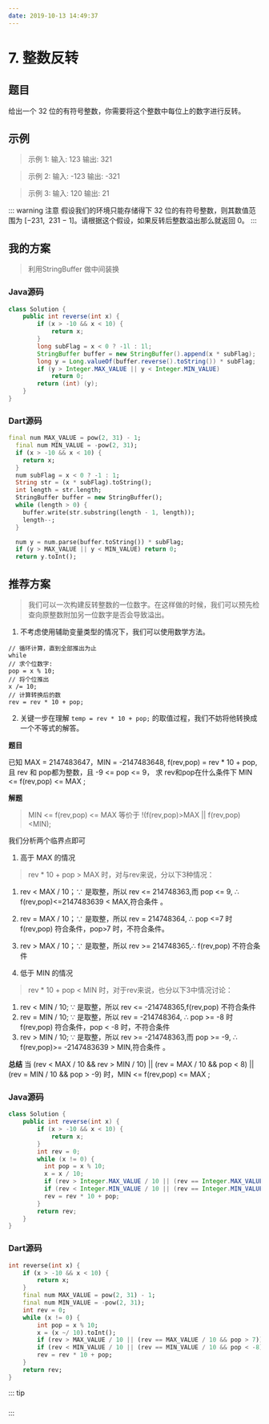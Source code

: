 ```yaml
---
date: 2019-10-13 14:49:37
---
```

# 7. 整数反转
## 题目
给出一个 32 位的有符号整数，你需要将这个整数中每位上的数字进行反转。
## 示例
> 示例 1:
输入: 123
输出: 321

>示例 2:
输入: -123
输出: -321

>示例 3:
输入: 120
输出: 21

::: warning 注意
假设我们的环境只能存储得下 32 位的有符号整数，则其数值范围为 [−231,  231 − 1]。请根据这个假设，如果反转后整数溢出那么就返回 0。
::: 

## 我的方案
> 利用StringBuffer 做中间装换

### Java源码
```java
class Solution {
    public int reverse(int x) {
        if (x > -10 && x < 10) {
            return x;
        }
        long subFlag = x < 0 ? -1l : 1l;
        StringBuffer buffer = new StringBuffer().append(x * subFlag);
        long y = Long.valueOf(buffer.reverse().toString()) * subFlag;
        if (y > Integer.MAX_VALUE || y < Integer.MIN_VALUE)
            return 0;
        return (int) (y);
    }
}
```

### Dart源码
```dart
final num MAX_VALUE = pow(2, 31) - 1;
  final num MIN_VALUE = -pow(2, 31);
  if (x > -10 && x < 10) {
    return x;
  }
  num subFlag = x < 0 ? -1 : 1;
  String str = (x * subFlag).toString();
  int length = str.length;
  StringBuffer buffer = new StringBuffer();
  while (length > 0) {
    buffer.write(str.substring(length - 1, length));
    length--;
  }

  num y = num.parse(buffer.toString()) * subFlag;
  if (y > MAX_VALUE || y < MIN_VALUE) return 0;
  return y.toInt();
```

## 推荐方案
> 我们可以一次构建反转整数的一位数字。在这样做的时候，我们可以预先检查向原整数附加另一位数字是否会导致溢出。

1. 不考虑使用辅助变量类型的情况下，我们可以使用数学方法。
```
// 循环计算，直到全部推出为止
while
// 求个位数字:
pop = x % 10;
// 将个位推出
x /= 10;
// 计算转换后的数
rev = rev * 10 + pop;
```
2. 关键一步在理解 `temp = rev * 10 + pop;` 的取值过程，我们不妨将他转换成一个不等式的解答。

**题目**

已知 MAX = 2147483647，MIN = -2147483648, f(rev,pop) = rev * 10 + pop, 且 rev 和 pop都为整数，且 -9 <= pop <= 9，
求 rev和pop在什么条件下 MIN <= f(rev,pop) <= MAX ;

**解题**
> MIN <= f(rev,pop) <= MAX 等价于  !(f(rev,pop)>MAX || f(rev,pop)<MIN);

我们分析两个临界点即可
1. 高于 MAX 的情况
> rev * 10 + pop > MAX 时，对与rev来说，分以下3种情况：
  1. rev < MAX / 10；∵ 是取整，所以 rev <= 214748363,而 pop <= 9, ∴ f(rev,pop)<=2147483639 < MAX,符合条件 。
  2. rev = MAX / 10；∵ 是取整，所以 rev = 214748364, ∴  pop <=7 时 f(rev,pop) 符合条件，pop>7 时，不符合条件。
  3. rev > MAX / 10；∵ 是取整，所以 rev >= 214748365,∴  f(rev,pop) 不符合条件

2. 低于 MIN 的情况
> rev * 10 + pop < MIN 时，对于rev来说，也分以下3中情况讨论：
  1. rev < MIN / 10; ∵ 是取整，所以 rev <= -214748365,f(rev,pop) 不符合条件
  2. rev = MIN / 10; ∵ 是取整，所以 rev = -214748364, ∴  pop >= -8 时 f(rev,pop) 符合条件，pop < -8 时，不符合条件
  3. rev > MIN / 10; ∵ 是取整，所以 rev >= -214748363,而 pop >= -9, ∴ f(rev,pop)>= -2147483639 > MIN,符合条件 。

**总结**
当 (rev < MAX / 10 && rev > MIN / 10) || (rev = MAX / 10 && pop < 8) || (rev = MIN / 10 && pop > -9) 时，MIN <= f(rev,pop) <= MAX ;


### Java源码
```java
class Solution {
    public int reverse(int x) {
        if (x > -10 && x < 10) {
            return x;
        }
        int rev = 0;
        while (x != 0) {
          int pop = x % 10;
          x = x / 10;
          if (rev > Integer.MAX_VALUE / 10 || (rev == Integer.MAX_VALUE / 10 && pop > 7)) return 0;
          if (rev < Integer.MIN_VALUE / 10 || (rev == Integer.MIN_VALUE / 10 && pop < -8)) return 0;
          rev = rev * 10 + pop;
        }
        return rev;
    }
}
```

### Dart源码
```dart
int reverse(int x) {
    if (x > -10 && x < 10) {
        return x;
    }   
    final num MAX_VALUE = pow(2, 31) - 1;
    final num MIN_VALUE = -pow(2, 31);
    int rev = 0;
    while (x != 0) {
        int pop = x % 10;
        x = (x ~/ 10).toInt();
        if (rev > MAX_VALUE / 10 || (rev == MAX_VALUE / 10 && pop > 7)) return 0;
        if (rev < MIN_VALUE / 10 || (rev == MIN_VALUE / 10 && pop < -8)) return 0;
        rev = rev * 10 + pop;
    }
    return rev;
}
```

::: tip
##### 
:::

